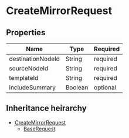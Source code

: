 

# CreateMirrorRequest

## Properties

Name | Type | Required
-------- | -------- | --------
destinationNodeId | String | required
sourceNodeId | String | required
templateId | String | required
includeSummary | Boolean | optional




## Inheritance heirarchy


* [CreateMirrorRequest](CreateMirrorRequest.md)
    * [BaseRequest](BaseRequest.md)

